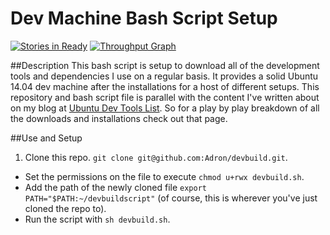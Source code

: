 # Dev Machine Bash Script Setup

[![Stories in Ready](https://badge.waffle.io/Adron/devbuild.png?label=ready&title=Ready)](https://waffle.io/Adron/devbuild)
[![Throughput Graph](https://graphs.waffle.io/Adron/devbuild/throughput.svg)](https://waffle.io/Adron/devbuild/metrics)

##Description
This bash script is setup to download all of the development tools and dependencies I use on a regular basis. It provides a solid Ubuntu 14.04 dev machine after the installations for a host of different setups. This repository and bash script file is parallel with the content I've written about on my blog at [Ubuntu Dev Tools List](http://compositecode.com/docs/ubuntu-dev-tools/). So for a play by play breakdown of all the downloads and installations check out that page.

##Use and Setup
	
1. Clone this repo. `git clone git@github.com:Adron/devbuild.git`.
* Set the permissions on the file to execute `chmod u+rwx devbuild.sh`.
* Add the path of the newly cloned file `export PATH="$PATH:~/devbuildscript"` (of course, this is wherever you've just cloned the repo to).
* Run the script with `sh devbuild.sh`.
